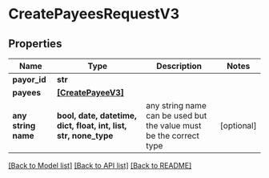 # CreatePayeesRequestV3


## Properties
Name | Type | Description | Notes
------------ | ------------- | ------------- | -------------
**payor_id** | **str** |  | 
**payees** | [**[CreatePayeeV3]**](CreatePayeeV3.md) |  | 
**any string name** | **bool, date, datetime, dict, float, int, list, str, none_type** | any string name can be used but the value must be the correct type | [optional]

[[Back to Model list]](../README.md#documentation-for-models) [[Back to API list]](../README.md#documentation-for-api-endpoints) [[Back to README]](../README.md)


